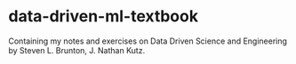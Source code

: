 # data-driven-ml-textbook
Containing my notes and exercises on Data Driven Science and Engineering by Steven L. Brunton, J. Nathan Kutz.
